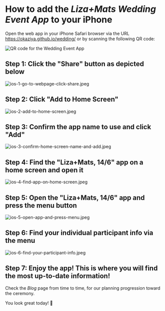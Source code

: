 
# How to add the _Liza+Mats Wedding Event App_ to your iPhone

Open the web app in your iPhone Safari browser via the URL https://okaziya.github.io/wedding/ or by scanning
the following QR code:

![QR code for the Wedding Event App](../public/gh-pages-qr.png)

## Step 1: Click the "Share" button as depicted below

![ios-1-go-to-webpage-click-share.jpeg](img/ios-1-go-to-webpage-click-share.jpeg)

## Step 2: Click "Add to Home Screen"

![ios-2-add-to-home-screen.jpeg](img/ios-2-add-to-home-screen.jpeg)

## Step 3: Confirm the app name to use and click "Add"

![ios-3-confirm-home-screen-name-and-add.jpeg](img/ios-3-confirm-home-screen-name-and-add.jpeg)

## Step 4: Find the "Liza+Mats, 14/6" app on a home screen and open it

![ios-4-find-app-on-home-screen.jpeg](img/ios-4-find-app-on-home-screen.jpeg)

## Step 5: Open the "Liza+Mats, 14/6" app and press the menu button

![ios-5-open-app-and-press-menu.jpeg](img/ios-5-open-app-and-press-menu.jpeg)

## Step 6: Find your individual participant info via the menu

![ios-6-find-your-participant-info.jpeg](img/ios-6-find-your-participant-info.jpeg)

## Step 7: Enjoy the app! This is where you will find the most up-to-date information!

Check the _Blog_ page from time to time, for our planning progression toward the ceremony.

You look great today! 🎉
